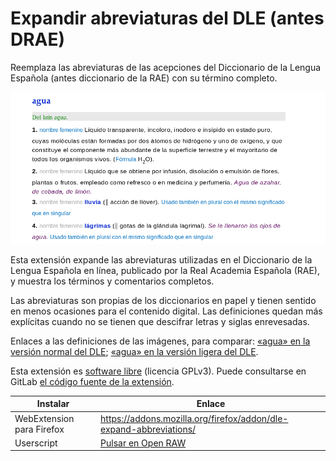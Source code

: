 # Expandir abreviaturas del DLE (antes DRAE)

Reemplaza las abreviaturas de las acepciones del Diccionario de la Lengua Española (antes diccionario de la RAE) con su término completo.

![](screenshot.png)

Esta extensión expande las abreviaturas utilizadas en el Diccionario de la Lengua Española en línea, publicado por la Real Academia Española (RAE), y muestra los términos y comentarios completos.

Las abreviaturas son propias de los diccionarios en papel y tienen sentido en menos ocasiones para el contenido digital. Las definiciones quedan más explícitas cuando no se tienen que descifrar letras y siglas enrevesadas.

Enlaces a las definiciones de las imágenes, para comparar: [«agua» en la versión normal del DLE](http://dle.rae.es/?id=1BKpQj3); [«agua» en la versión ligera del DLE](http://dle.rae.es/srv/fetch?id=1BKpQj3).

Esta extensión es [software libre](https://www.gnu.org/philosophy/free-sw.es.html) (licencia GPLv3). Puede consultarse en GitLab [el código fuente de la extensión](https://gitlab.com/Roboe/userscripts/tree/master/dle-expand-abbreviations).


Instalar | Enlace
-------- | ------
WebExtension para Firefox | https://addons.mozilla.org/firefox/addon/dle-expand-abbreviations/
Userscript | [Pulsar en Open RAW](../DLE_Expand_Abbreviations.user.js)
